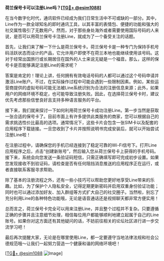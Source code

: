 **荷兰保号卡可以注册Line吗？[[TG💪+ @esim1088](https://t.me/s/esim1088)]**

在当今数字化时代，通讯软件已经成为我们日常生活中不可或缺的一部分。其中，Line作为一款全球知名的即时通讯工具，以其丰富的表情包、便捷的功能和强大的社交属性吸引了无数用户。然而，对于那些身处海外或者需要使用国际号码的人来说，是否可以用荷兰保号卡注册Line，就成为了一个备受关注的话题。

首先，让我们来了解一下什么是荷兰保号卡。荷兰保号卡是一种专门为保持手机号码活跃状态而设计的产品，它允许用户即使不在荷兰本地也能继续使用该号码。这对于经常出国旅行或长期居住在国外的人士来说无疑是一个福音。那么，这样的保号卡是否能够满足注册Line的需求呢？

答案是肯定的！理论上讲，任何拥有有效电话号码的人都可以通过这个号码申请并激活Line账户。不过，在实际操作过程中可能会遇到一些限制因素。例如，某些运营商提供的虚拟号码可能无法被Line系统识别为合法的注册信息来源；此外，如果用户的网络环境不稳定，也可能导致注册失败。因此，在选择荷兰保号卡时，建议优先考虑那些信誉良好且支持多种语言服务的平台。

接下来，我们就来探讨一下如何利用荷兰保号卡成功注册Line。第一步当然是获取一张合适的保号卡了。目前市面上有许多提供此类服务的商家，您可以根据自己的需求挑选性价比最高的选项。通常情况下，这些卡片会包含一张SIM卡以及配套的应用程序下载链接。一旦您收到了卡片并按照说明书完成安装后，就可以开始尝试注册Line啦！

在注册过程中，请确保您的手机已经连接到了稳定可靠的Wi-Fi信号下。打开Line应用程序之后，点击“创建新账号”，然后输入您从荷兰保号卡上获得的手机号码。接下来，系统会向您发送一条验证码短信，只需正确填写即可完成初步设置。如果您发现接收不到验证码，请检查是否有任何阻挡消息推送的应用程序正在运行，或者直接联系客服寻求帮助。

除了基本的注册流程之外，还有一些小技巧可以帮助您更好地享受Line带来的乐趣。比如，为了保护个人隐私安全，记得定期更新密码并启用双重身份验证功能；同时也可以通过添加好友、加入群组等方式扩大自己的社交圈子。当然啦，别忘了充分利用Line的各种特色功能哦，无论是语音通话还是视频聊天都非常方便实用！

总而言之，荷兰保号卡完全可以用来注册Line，并且整个过程并不复杂。只要遵循正确的步骤并且注意细节处理，相信每位用户都能够顺利地建立起属于自己的Line账号。如果你对这方面还有其他疑问的话，不妨前往相关的论坛社区进行进一步交流学习吧！

最后再次提醒大家，无论是在哪里使用Line，都一定要遵守当地法律法规和社会公德规范哦～让我们一起努力营造一个健康和谐的网络环境吧！

[[TG💪+ @esim1088](https://t.me/s/esim1088) ![Image](https://i.postimg.cc/4NQfJmqS/Snipaste-2025-05-13-00-14-12.png)]